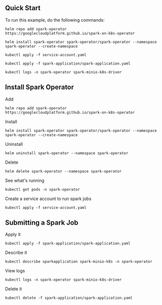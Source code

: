 ## Quick Start

To run this example, do the following commands:

```
helm repo add spark-operator https://googlecloudplatform.github.io/spark-on-k8s-operator

helm install spark-operator spark-operator/spark-operator --namespace spark-operator --create-namespace
    
kubectl apply -f service-account.yaml

kubectl apply -f spark-application/spark-application.yaml

kubectl logs -n spark-operator spark-minio-k8s-driver
```


## Install Spark Operator

Add

```
helm repo add spark-operator https://googlecloudplatform.github.io/spark-on-k8s-operator
```

Install

```
helm install spark-operator spark-operator/spark-operator --namespace spark-operator --create-namespace
```

Uninstall

```
helm uninstall spark-operator --namespace spark-operator
```

Delete

```
helm delete spark-operator --namespace spark-operator
```

See what's running

```
kubectl get pods -n spark-operator
```

Create a service account to run spark jobs

```
kubectl apply -f service-account.yaml
```


## Submitting a Spark Job

Apply it 

```
kubectl apply -f spark-application/spark-application.yaml 
```

Describe it

```
kubectl describe sparkapplication spark-minio-k8s -n spark-operator
```

View logs

```
kubectl logs -n spark-operator spark-minio-k8s-driver
```

Delete it

```
kubectl delete -f spark-application/spark-application.yaml
```